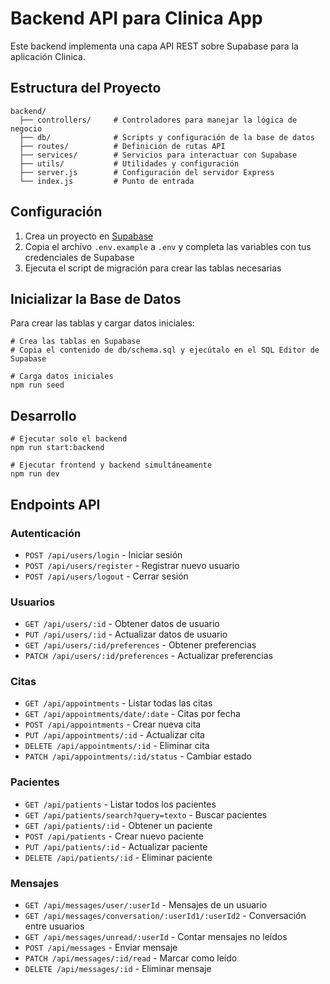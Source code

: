 # Backend API para Clinica App

Este backend implementa una capa API REST sobre Supabase para la aplicación Clinica.

## Estructura del Proyecto

```
backend/
  ├── controllers/     # Controladores para manejar la lógica de negocio
  ├── db/              # Scripts y configuración de la base de datos
  ├── routes/          # Definición de rutas API
  ├── services/        # Servicios para interactuar con Supabase
  ├── utils/           # Utilidades y configuración
  ├── server.js        # Configuración del servidor Express
  └── index.js         # Punto de entrada
```

## Configuración

1. Crea un proyecto en [Supabase](https://supabase.io)
2. Copia el archivo `.env.example` a `.env` y completa las variables con tus credenciales de Supabase
3. Ejecuta el script de migración para crear las tablas necesarias

## Inicializar la Base de Datos

Para crear las tablas y cargar datos iniciales:

```
# Crea las tablas en Supabase
# Copia el contenido de db/schema.sql y ejecútalo en el SQL Editor de Supabase

# Carga datos iniciales
npm run seed
```

## Desarrollo

```
# Ejecutar solo el backend
npm run start:backend

# Ejecutar frontend y backend simultáneamente
npm run dev
```

## Endpoints API

### Autenticación
- `POST /api/users/login` - Iniciar sesión
- `POST /api/users/register` - Registrar nuevo usuario
- `POST /api/users/logout` - Cerrar sesión

### Usuarios
- `GET /api/users/:id` - Obtener datos de usuario
- `PUT /api/users/:id` - Actualizar datos de usuario
- `GET /api/users/:id/preferences` - Obtener preferencias
- `PATCH /api/users/:id/preferences` - Actualizar preferencias

### Citas
- `GET /api/appointments` - Listar todas las citas
- `GET /api/appointments/date/:date` - Citas por fecha
- `POST /api/appointments` - Crear nueva cita
- `PUT /api/appointments/:id` - Actualizar cita
- `DELETE /api/appointments/:id` - Eliminar cita
- `PATCH /api/appointments/:id/status` - Cambiar estado

### Pacientes
- `GET /api/patients` - Listar todos los pacientes
- `GET /api/patients/search?query=texto` - Buscar pacientes
- `GET /api/patients/:id` - Obtener un paciente
- `POST /api/patients` - Crear nuevo paciente
- `PUT /api/patients/:id` - Actualizar paciente
- `DELETE /api/patients/:id` - Eliminar paciente

### Mensajes
- `GET /api/messages/user/:userId` - Mensajes de un usuario
- `GET /api/messages/conversation/:userId1/:userId2` - Conversación entre usuarios
- `GET /api/messages/unread/:userId` - Contar mensajes no leídos
- `POST /api/messages` - Enviar mensaje
- `PATCH /api/messages/:id/read` - Marcar como leído
- `DELETE /api/messages/:id` - Eliminar mensaje
